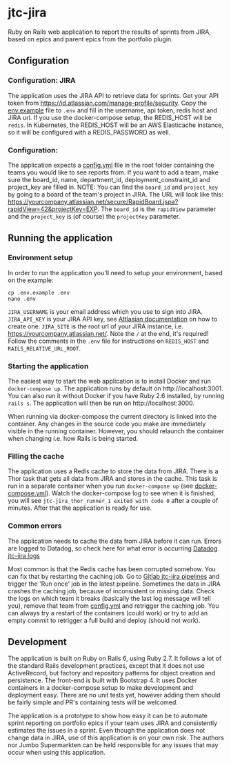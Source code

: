 # jtc-jira

Ruby on Rails web application to report the results of sprints from JIRA, based on epics and parent epics from the portfolio plugin.

## Configuration

### Configuration: JIRA
The application uses the JIRA API to retrieve data for sprints. Get your API token from https://id.atlassian.com/manage-profile/security. Copy the [env.example](./.env.example) file to `.env` and fill in the username, api token, redis host and JIRA url. If you use the docker-compose setup, the REDIS_HOST will be `redis`. In Kubernetes, the REDIS_HOST will be an AWS Elasticache instance, so it will be configured with a REDIS_PASSWORD as well.

### Configuration:
The application expects a [config.yml](./config.yml) file in the root folder containing the teams you would like to see reports from. If you want to add a team, make sure the board_id, name, department_id, deployment_constraint_id and project_key are filled in. NOTE: You can find the `board_id` and `project_key` by going to a board of the team's project in JIRA. The URL will look like this: https://yourcompany.atlassian.net/secure/RapidBoard.jspa?rapidView=42&projectKey=EXP. The `board_id` is the `rapidView` parameter and the `project_key` is (of course) the `projectKey` parameter.

## Running the application

### Environment setup
In order to run the application you'll need to setup your environment, based on the example:
```
cp .env.example .env
nano .env
```

`JIRA_USERNAME` is your email address which you use to sign into JIRA.
`JIRA_API_KEY` is your JIRA API key, see [Attlasian documentation](https://confluence.atlassian.com/cloud/api-tokens-938839638.html) on how to create one.
`JIRA_SITE` is the root url of your JIRA instance, i.e. https://yourcompany.atlassian.net/. Note the `/` at the end, it's required!
Follow the comments in the `.env` file for instructions on `REDIS_HOST` and `RAILS_RELATIVE_URL_ROOT`.

### Starting the application

The easiest way to start the web application is to install Docker and run `docker-compose up`. The application runs by default on http://localhost:3001. You can also run it without Docker if you have Ruby 2.6 installed, by running `rails s`. The application will then be run on http://localhost:3000.

When running via docker-compose the current directory is linked into the container. Any changes in the source code you make are immediately visible in the running container. However, you should relaunch the container when changing i.e. how Rails is being started.

### Filling the cache
The application uses a Redis cache to store the data from JIRA. There is a Thor task that gets all data from JIRA and stores in the cache. This task is run in a separate container when you run `docker-compose up` (see [docker-compose.yml](./docker-compose.yml)). Watch the docker-compose log to see when it is finished, you will see `jtc-jira_thor_runner_1 exited with code 0` after a couple of minutes. After that the application is ready for use.

### Common errors
The application needs to cache the data from JIRA before it can run. Errors are logged to Datadog, so check here for what error is occurring [Datadog jtc-jira logs](https://app.datadoghq.com/logs?cols=core_host%2Ccore_service%2Clog_http.status_code%2Clog_request_time&from_ts=1579558081910&index=main&live=true&messageDisplay=inline&stream_sort=desc&to_ts=1579558981910&query=service%3Ajtc-jira)

Most common is that the Redis cache has been corrupted somehow. You can fix that by restarting the caching job. Go to [Gitlab jtc-jira pipelines](https://jmb.gitlab.schubergphilis.com/microservices/jtc-jira/pipelines) and trigger the 'Run once' job in the latest pipeline. Sometimes the data in JIRA crashes the caching job, because of inconsistent or missing data. Check the logs on which team it breaks (basically the last log message will tell you), remove that team from [config.yml](./config.yml) and retrigger the caching job.
You can always try a restart of the containers (could work) or try to add an empty commit to retrigger a full build and deploy (should not work).

## Development

The application is built on Ruby on Rails 6, using Ruby 2.7. It follows a lot of the standard Rails development practices, except that it does not use ActiveRecord, but factory and repository patterns for object creation and persistence. The front-end is built with Bootstrap 4. It uses Docker containers in a docker-compose setup to make development and deployment easy. There are no unit tests yet, however adding them should be fairly simple and PR's containing tests will be welcomed.

The application is a prototype to show how easy it can be to automate sprint reporting on portfolio epics if your team uses JIRA and consistently estimates the issues in a sprint. Even though the application does not change data in JIRA, use of this application is on your own risk. The authors nor Jumbo Supermarkten can be held responsible for any issues that may occur when using this application.
